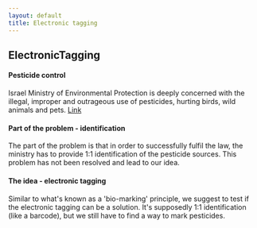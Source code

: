 ```yaml
---
layout: default
title: Electronic tagging
---
```


## ElectronicTagging

#### Pesticide control

Israel Ministry of Environmental Protection is deeply concerned with the illegal, improper and outrageous use of pesticides, hurting birds, wild animals and pets. [Link] 



#### Part of the problem - identification

The part of the problem is that in order to successfully fulfil the law, the ministry has to provide 1:1 identification of the pesticide sources. This problem has not been resolved and lead to our idea. 



#### The idea - electronic tagging

Similar to what's known as a 'bio-marking' principle, we suggest to test if the electronic tagging can be a solution. It's supposedly 1:1 identification (like a barcode), but we still have to find a way to mark pesticides.

[link]: http://www.sviva.gov.il/bin/en.jsp?enPage=e_BlankPage&enDisplay=view&enDispWhat=Object&enDispWho=News^l4565&enZone=e_news
